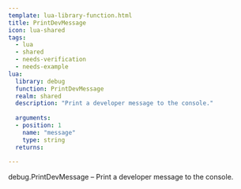 ```yaml
---
template: lua-library-function.html
title: PrintDevMessage
icon: lua-shared
tags:
  - lua
  - shared
  - needs-verification
  - needs-example
lua:
  library: debug
  function: PrintDevMessage
  realm: shared
  description: "Print a developer message to the console."
  
  arguments:
  - position: 1
    name: "message"
    type: string
  returns:
    
---
```


<div class="lua__search__keywords">
debug.PrintDevMessage &#x2013; Print a developer message to the console.
</div>

